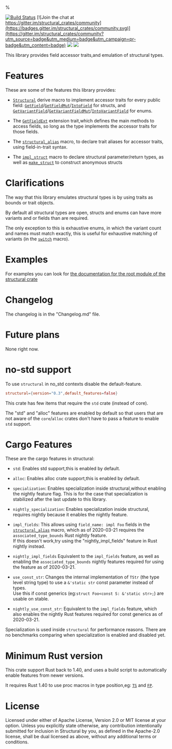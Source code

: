 %

[![Build Status](https://travis-ci.org/rodrimati1992/structural_crates.svg?branch=master)](https://travis-ci.org/rodrimati1992/structural_crates) [![Join the chat at https://gitter.im/structural_crates/community](https://badges.gitter.im/structural_crates/community.svg)](https://gitter.im/structural_crates/community?utm_source=badge&utm_medium=badge&utm_campaign=pr-badge&utm_content=badge)
[![](https://img.shields.io/crates/v/structural.svg)][crates-io]
[![](https://docs.rs/structural/badge.svg)][api-docs]

[crates-io]: https://crates.io/crates/structural
[api-docs]: https://docs.rs/structural


This library provides field accessor traits,and emulation of structural types.

# Features

These are some of the features this library provides:

- [`Structural`] derive macro to implement accessor traits for every public field:
[`GetField`]/[`GetFieldMut`]/[`IntoField`] for structs,
and [`GetVariantField`]/[`GetVariantFieldMut`]/[`IntoVariantField`] for enums.

- The [`GetFieldExt`] extension trait,which defines the main methods to access fields,
so long as the type implements the accessor traits for those fields.

- The [`structural_alias`] macro, to declare trait aliases for accessor traits,
using field-in-trait syntax.

- The [`impl_struct`] macro to declare structural parameter/return types,
as well as [`make_struct`] to construct anonymous structs


# Clarifications

The way that this library emulates structural types is by using traits as bounds
or trait objects.

By default all structural types are open,
structs and enums can have more variants and or fields than are required.

The only exception to this is exhaustive enums,
in which the variant count and names must match exactly,
this is useful for exhaustive matching of variants (in the [`switch`] macro).

# Examples

For examples you can look for
[the documentation for the root module of the structural crate
](https://docs.rs/structural/0.3/structural/index.html#root-mod-examples)

# Changelog

The changelog is in the "Changelog.md" file.

# Future plans

None right now.

# no-std support

To use `structural` in no_std contexts disable the default-feature.

```toml
structural={version="0.3",default_features=false}
```

This crate has few items that require the `std` crate (instead of core).

The "std" and "alloc" features are enabled by default so that users that are not
aware of the `core`/`alloc` crates don't have to pass a feature to enable `std` support.

# Cargo Features

These are the cargo features in structural:

- `std`: Enables std support,this is enabled by default.

- `alloc`:
    Enables alloc crate support,this is enabled by default.

- `specialization`:
    Enables specialization inside structural,without enabling the nightly feature flag.
    This is for the case that specialization is stabilized after the last update to this library.

- `nightly_specialization`:
    Enables specialization inside structural,
    requires nightly because it enables the nightly feature.

- `impl_fields`:
    This allows using `field_name: impl Foo` fields in the [`structural_alias`] macro,
    which as of 2020-03-21 requires the `associated_type_bounds` Rust nightly feature.<br>
    If this doesn't work,try using the "nightly_impl_fields" feature in Rust nightly instead.

- `nightly_impl_fields`
    Equivalent to the `impl_fields` feature,
    as well as enabling the `associated_type_bounds` nightly features required
    for using the feature as of 2020-03-21.

- `use_const_str`:
    Changes the internal implementation of `TStr` (the type level string type)
    to use a `&'static str` const parameter instead of types.<br>
    Use this if const generics (eg:`struct Foo<const S: &'static str>;`) are usable on stable.

- `nightly_use_const_str`:
    Equivalent to the `impl_fields` feature,
    which also enables the nightly Rust features required for const generics as of 2020-03-21.



Specialization is used inside `structural` for performance reasons.
There are no benchmarks comparing when specialization is enabled and disabled yet.

# Minimum Rust version

This crate support Rust back to 1.40,
and uses a build script to automatically enable features from newer versions.

It requires Rust 1.40 to use proc macros in type position,eg: [`TS`] and [`FP`].

# License

Licensed under either of Apache License, Version 2.0 or MIT license at your option.
Unless you explicitly state otherwise, any contribution intentionally submitted for inclusion in Structural by you, as defined in the Apache-2.0 license, shall be dual licensed as above, without any additional terms or conditions. 




[`Structural`]:
https://docs.rs/structural/0.3/structural/docs/structural_macro/index.html
[`GetField`]:
https://docs.rs/structural/0.3/structural/field_traits/trait.GetField.html
[`GetFieldMut`]:
https://docs.rs/structural/0.3/structural/field_traits/trait.GetFieldMut.html
[`IntoField`]:
https://docs.rs/structural/0.3/structural/field_traits/trait.IntoField.html
[`GetVariantField`]:
https://docs.rs/structural/0.3/structural/field_traits/variant_field/trait.GetVariantField.html
[`GetVariantFieldMut`]:
https://docs.rs/structural/0.3/structural/field_traits/variant_field/trait.GetVariantFieldMut.html
[`IntoVariantField`]:
https://docs.rs/structural/0.3/structural/field_traits/variant_field/trait.IntoVariantField.html

[`GetFieldExt`]:
https://docs.rs/structural/0.3/structural/trait.GetFieldExt.html
[`impl_struct`]:
https://docs.rs/structural/0.3/structural/macro.impl_struct.html
[`make_struct`]:
https://docs.rs/structural/0.3/structural/macro.make_struct.html
[`structural_alias`]:
https://docs.rs/structural/0.3/structural/macro.structural_alias.html
[`switch`]:
https://docs.rs/structural/0.3/structural/macro.switch.html
[`TS`]:
https://docs.rs/structural/0.3/structural/macro.TS.html
[`FP`]:
https://docs.rs/structural/0.3/structural/macro.FP.html
